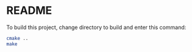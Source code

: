 # README
To build this project, change directory to build and enter this command:

```bash
cmake ..
make
```
